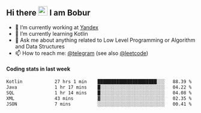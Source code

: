 ## Hi there <img src="https://media.giphy.com/media/hvRJCLFzcasrR4ia7z/giphy.gif" width="25px" height="25px"> I am Bobur

- 💼 I’m currently working at [Yandex](https://yandex.ru/)
- 🌱 I’m currently learning Kotlin
- 💬 Ask me about anything related to Low Level Programming or Algorithm and Data Structures
- 📫 How to reach me: [@telegram](https://t.me/octoant) (see also [@leetcode](https://leetcode.com/octoant/))    

#### Coding stats in last week

<!--START_SECTION:waka-->

```txt
Kotlin            27 hrs 1 min    ██████████████████████░░░   88.39 %
Java              1 hr 17 mins    █░░░░░░░░░░░░░░░░░░░░░░░░   04.22 %
SQL               1 hr 14 mins    █░░░░░░░░░░░░░░░░░░░░░░░░   04.08 %
XML               43 mins         ▓░░░░░░░░░░░░░░░░░░░░░░░░   02.35 %
JSON              7 mins          ░░░░░░░░░░░░░░░░░░░░░░░░░   00.41 %
```

<!--END_SECTION:waka-->
